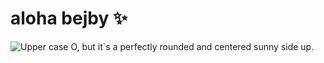 # aloha bejby ✨
![Upper case O, but it`s a perfectly rounded and centered sunny side up.](uppercase-o-sojkova.png)
